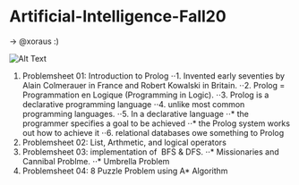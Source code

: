 # Artificial-Intelligence-Fall20

-> @xoraus  :)

![Alt Text](https://media.giphy.com/media/UcK7JalnjCz0k/giphy.gif)


1. Problemsheet 01: Introduction to Prolog
⋅⋅1. Invented early seventies by Alain Colmerauer in France and Robert Kowalski in Britain.
⋅⋅2. Prolog = Programmation en Logique (Programming in Logic).
⋅⋅3. Prolog is a declarative programming language
⋅⋅4. unlike most common programming languages.
⋅⋅5. In a declarative language
⋅⋅* the programmer specifies a goal to be achieved
⋅⋅* the Prolog system works out how to achieve it
 ⋅⋅6. relational databases owe something to Prolog
2. Problemsheet 02: List, Arthmetic, and logical operators
3. Problemsheet 03: implementation of  BFS & DFS.
⋅⋅* Missionaries and Cannibal Problme.
⋅⋅* Umbrella Problem
4. Problemsheet 04: 8 Puzzle Problem using A* Algorithm
